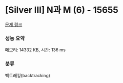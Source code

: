 # [Silver III] N과 M (6) - 15655 

[문제 링크](https://www.acmicpc.net/problem/15655) 

### 성능 요약

메모리: 14332 KB, 시간: 136 ms

### 분류

백트래킹(backtracking)

